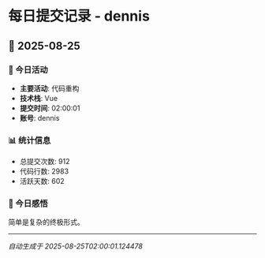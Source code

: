 # 每日提交记录 - dennis

## 📅 2025-08-25

### 🎯 今日活动
- **主要活动**: 代码重构
- **技术栈**: Vue
- **提交时间**: 02:00:01
- **账号**: dennis

### 📊 统计信息
- 总提交次数: 912
- 代码行数: 2983
- 活跃天数: 602

### 💭 今日感悟
简单是复杂的终极形式。

---
*自动生成于 2025-08-25T02:00:01.124478*
